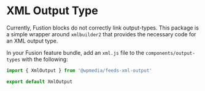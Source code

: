 # XML Output Type

Currently, Fustion blocks do not correctly link output-types. This package is a simple wrapper around `xmlbuilder2` that provides the necessary code for an XML output type.

In your Fusion feature bundle, add an `xml.js` file to the `components/output-types` with the following:

```js
import { XmlOutput } from '@wpmedia/feeds-xml-output'

export default XmlOutput
```
